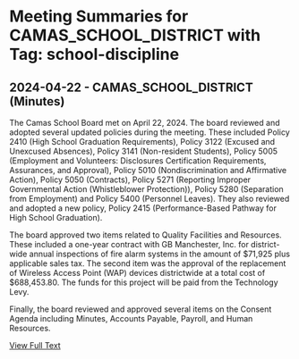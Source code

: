 # Meeting Summaries for CAMAS_SCHOOL_DISTRICT with Tag: school-discipline

## 2024-04-22 - CAMAS_SCHOOL_DISTRICT (Minutes)

The Camas School Board met on April 22, 2024.  The board reviewed and adopted several updated policies during the meeting. These included Policy 2410 (High School Graduation Requirements), Policy 3122 (Excused and Unexcused Absences), Policy 3141 (Non-resident Students), Policy 5005 (Employment and Volunteers: Disclosures Certification Requirements, Assurances, and Approval), Policy 5010 (Nondiscrimination and Affirmative Action), Policy 5050 (Contracts), Policy 5271 (Reporting Improper Governmental Action (Whistleblower Protection)), Policy 5280 (Separation from Employment) and Policy 5400 (Personnel Leaves). They also reviewed and adopted a new policy, Policy 2415 (Performance-Based Pathway for High School Graduation).

The board approved two items related to Quality Facilities and Resources.  These included a one-year contract with GB Manchester, Inc. for district-wide annual inspections of fire alarm systems in the amount of $71,925 plus applicable sales tax. The second item was the approval of the replacement of Wireless Access Point (WAP) devices districtwide at a total cost of $688,453.80.  The funds for this project will be paid from the Technology Levy. 

Finally, the board reviewed and approved several items on the Consent Agenda including Minutes, Accounts Payable, Payroll, and Human Resources.

[View Full Text](https://raw.githubusercontent.com/VoronoiPerspectives/WashingtonStateSchoolBoardExplorer/refs/heads/main/data/countries/usa/states/wa/counties/clark/school_boards/camas_school_district/2024/2024-04-22-minutes.txt)


